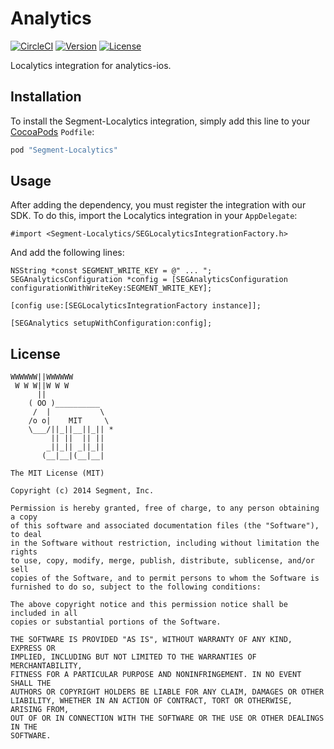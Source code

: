 # Analytics

[![CircleCI](https://circleci.com/gh/segment-integrations/analytics-ios-integration-localytics.svg?style=svg)](https://circleci.com/gh/segment-integrations/analytics-ios-integration-localytics)
[![Version](https://img.shields.io/cocoapods/v/Segment-Localytics.svg?style=flat)](http://cocoapods.org/pods/Segment-Localytics)
[![License](https://img.shields.io/cocoapods/l/Segment-Localytics.svg?style=flat)](http://cocoapods.org/pods/Segment-Localytics)

Localytics integration for analytics-ios.

## Installation

To install the Segment-Localytics integration, simply add this line to your [CocoaPods](http://cocoapods.org) `Podfile`:

```ruby
pod "Segment-Localytics"
```

## Usage

After adding the dependency, you must register the integration with our SDK.  To do this, import the Localytics integration in your `AppDelegate`:

```
#import <Segment-Localytics/SEGLocalyticsIntegrationFactory.h>
```

And add the following lines:

```
NSString *const SEGMENT_WRITE_KEY = @" ... ";
SEGAnalyticsConfiguration *config = [SEGAnalyticsConfiguration configurationWithWriteKey:SEGMENT_WRITE_KEY];

[config use:[SEGLocalyticsIntegrationFactory instance]];

[SEGAnalytics setupWithConfiguration:config];

```

## License

```
WWWWWW||WWWWWW
 W W W||W W W
      ||
    ( OO )__________
     /  |           \
    /o o|    MIT     \
    \___/||_||__||_|| *
         || ||  || ||
        _||_|| _||_||
       (__|__|(__|__|

The MIT License (MIT)

Copyright (c) 2014 Segment, Inc.

Permission is hereby granted, free of charge, to any person obtaining a copy
of this software and associated documentation files (the "Software"), to deal
in the Software without restriction, including without limitation the rights
to use, copy, modify, merge, publish, distribute, sublicense, and/or sell
copies of the Software, and to permit persons to whom the Software is
furnished to do so, subject to the following conditions:

The above copyright notice and this permission notice shall be included in all
copies or substantial portions of the Software.

THE SOFTWARE IS PROVIDED "AS IS", WITHOUT WARRANTY OF ANY KIND, EXPRESS OR
IMPLIED, INCLUDING BUT NOT LIMITED TO THE WARRANTIES OF MERCHANTABILITY,
FITNESS FOR A PARTICULAR PURPOSE AND NONINFRINGEMENT. IN NO EVENT SHALL THE
AUTHORS OR COPYRIGHT HOLDERS BE LIABLE FOR ANY CLAIM, DAMAGES OR OTHER
LIABILITY, WHETHER IN AN ACTION OF CONTRACT, TORT OR OTHERWISE, ARISING FROM,
OUT OF OR IN CONNECTION WITH THE SOFTWARE OR THE USE OR OTHER DEALINGS IN THE
SOFTWARE.
```
